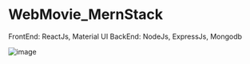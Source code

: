 # WebMovie_MernStack
FrontEnd: ReactJs, Material UI
BackEnd: NodeJs, ExpressJs, Mongodb


![image](https://github.com/Daongocthach/WebMovie_MernStack/assets/94102125/fcd3ba7e-fa46-4945-96ac-5f62571e755d)
